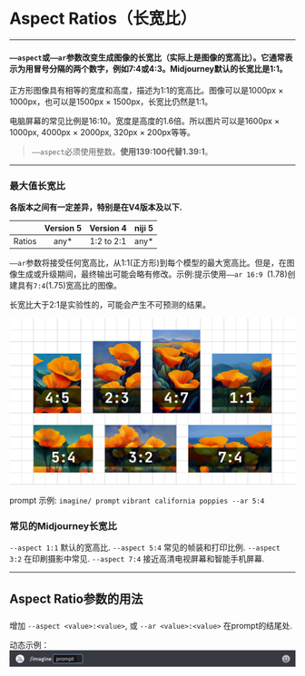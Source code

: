 # Aspect Ratios（长宽比）

------

#### `——aspect`或`——ar`参数改变生成图像的长宽比（实际上是图像的宽高比）。它通常表示为用冒号分隔的两个数字，例如7:4或4:3。Midjourney默认的长宽比是1:1。

正方形图像具有相等的宽度和高度，描述为1:1的宽高比。图像可以是1000px × 1000px，也可以是1500px × 1500px，长宽比仍然是1:1。

电脑屏幕的常见比例是16:10。宽度是高度的1.6倍。所以图片可以是1600px × 1000px, 4000px × 2000px, 320px × 200px等等。



> `——aspect`必须使用整数。**使用139:100代替1.39:1**。

------

### 最大值长宽比

**各版本之间有一定差异，特别是在V4版本及以下.**

|        | Version 5 | Version 4  | niji 5 |
| :----: | :-------: | :--------: | :----: |
| Ratios |   any*    | 1:2 to 2:1 |  any*  |

`——ar`参数将接受任何宽高比，从1:1(正方形)到每个模型的最大宽高比。但是，在图像生成或升级期间，最终输出可能会略有修改。示例:提示使用`——ar 16:9 `(1.78)创建具有` 7:4 `(1.75)宽高比的图像。

长宽比大于2:1是实验性的，可能会产生不可预测的结果。



![长宽比参照](../images/base/ar/MJ_AspectRatioChart.png)

prompt 示例: `imagine/ prompt` `vibrant california poppies --ar 5:4`



### 常见的Midjourney长宽比

`--aspect 1:1` 默认的宽高比.
`--aspect 5:4` 常见的帧装和打印比例.
`--aspect 3:2` 在印刷摄影中常见.
`--aspect 7:4` 接近高清电视屏幕和智能手机屏幕.



------

## Aspect Ratio参数的用法

### 

增加 `--aspect <value>:<value>`, 或 `--ar <value>:<value>` 在prompt的结尾处.

动态示例：
![动态示例](../images/base/ar/MJ_Parameter_Aspect.gif)